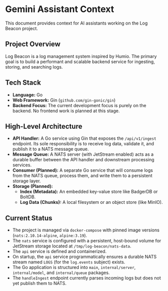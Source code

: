 # Gemini Assistant Context

This document provides context for AI assistants working on the Log Beacon project.

## Project Overview

Log Beacon is a log management system inspired by Humio. The primary goal is to build a performant and scalable backend service for ingesting, storing, and searching logs.

## Tech Stack

- **Language:** Go
- **Web Framework:** Gin (`github.com/gin-gonic/gin`)
- **Backend Focus:** The current development focus is purely on the backend. No frontend work is planned at this stage.

## High-Level Architecture

- **API Handler:** A Go service using Gin that exposes the `/api/v1/ingest` endpoint. Its sole responsibility is to receive log data, validate it, and publish it to a NATS message queue.
- **Message Queue:** A NATS server (with JetStream enabled) acts as a durable buffer between the API handler and downstream processing services.
- **Consumer (Planned):** A separate Go service that will consume logs from the NATS queue, process them, and write them to a persistent storage layer.
- **Storage (Planned):**
  - **Index (Metadata):** An embedded key-value store like BadgerDB or BoltDB.
  - **Log Data (Chunks):** A local filesystem or an object store (like MinIO).

## Current Status

- The project is managed via `docker-compose` with pinned image versions (`nats:2.10.14-alpine`, `alpine:3.19`).
- The `nats` service is configured with a persistent, host-bound volume for JetStream storage located at `/tmp/log-beacon/nats-data`.
- The `api` service is defined and containerized.
- On startup, the `api` service programmatically ensures a durable NATS stream named `LOGS` (for the `log.events` subject) exists.
- The Go application is structured into `main`, `internal/server`, `internal/model`, and `internal/queue` packages.
- The `handleIngest` endpoint currently parses incoming logs but does not yet publish them to NATS.
